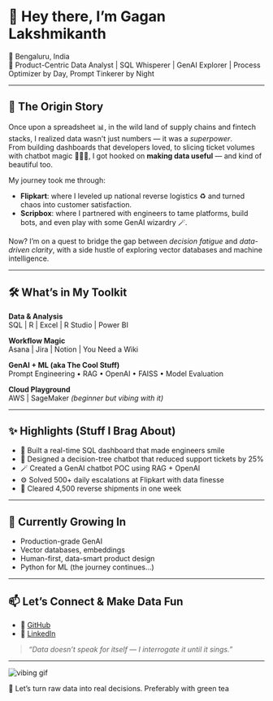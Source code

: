 # 👋 Hey there, I’m Gagan Lakshmikanth  
📍 Bengaluru, India  
🧠 Product-Centric Data Analyst | SQL Whisperer | GenAI Explorer | Process Optimizer by Day, Prompt Tinkerer by Night

---

## 🚀 The Origin Story  

Once upon a spreadsheet 📊, in the wild land of supply chains and fintech stacks, I realized data wasn't just numbers — it was a *superpower*.  
From building dashboards that developers loved, to slicing ticket volumes with chatbot magic 🧙‍♂️🤖, I got hooked on **making data useful** — and kind of beautiful too.

My journey took me through:
- **Flipkart**: where I leveled up national reverse logistics ♻️ and turned chaos into customer satisfaction.
- **Scripbox**: where I partnered with engineers to tame platforms, build bots, and even play with some GenAI wizardry 🪄.

Now? I’m on a quest to bridge the gap between *decision fatigue* and *data-driven clarity*, with a side hustle of exploring vector databases and machine intelligence.

---

## 🛠️ What’s in My Toolkit  

**Data & Analysis**  
SQL | R | Excel | R Studio | Power BI  

**Workflow Magic**  
Asana | Jira | Notion | You Need a Wiki  

**GenAI + ML (aka The Cool Stuff)**  
Prompt Engineering • RAG • OpenAI • FAISS • Model Evaluation  

**Cloud Playground**  
AWS | SageMaker *(beginner but vibing with it)*

---

## ✨ Highlights (Stuff I Brag About)  

- 🏹 Built a real-time SQL dashboard that made engineers smile  
- 🎯 Designed a decision-tree chatbot that reduced support tickets by 25%  
- 🪄 Created a GenAI chatbot POC using RAG + OpenAI  
- ⚙️ Solved 500+ daily escalations at Flipkart with data finesse  
- 🚛 Cleared 4,500 reverse shipments in one week  

---

## 🌱 Currently Growing In  

- Production-grade GenAI  
- Vector databases, embeddings  
- Human-first, data-smart product design  
- Python for ML (the journey continues...)

---

## 📫 Let’s Connect & Make Data Fun  

- 🔗 [GitHub](https://github.com/gagan-lakshmikanth)  
- 🔗 [LinkedIn](http://linkedin.com/in/gagan-lakshmikanth)

> *“Data doesn’t speak for itself — I interrogate it until it sings.”*

---

![vibing gif](https://media.giphy.com/media/3o7btYwXZd1Y7y1Hfq/giphy.gif)

🎉 Let’s turn raw data into real decisions. Preferably with green tea  
